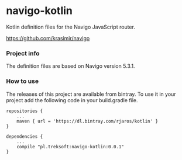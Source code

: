 # navigo-kotlin

Kotlin definition files for the Navigo JavaScript router.

https://github.com/krasimir/navigo

### Project info

The definition files are based on Navigo version 5.3.1.

### How to use

The releases of this project are available from bintray.
To use it in your project add the following code in your build.gradle file.

    repositories {
        ...
        maven { url = 'https://dl.bintray.com/rjaros/kotlin' }
    }

    dependencies {
        ...
        compile "pl.treksoft:navigo-kotlin:0.0.1"
    }
